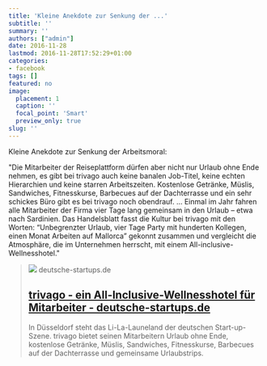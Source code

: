 ```yaml
---
title: 'Kleine Anekdote zur Senkung der ...'
subtitle: ''
summary: ''
authors: ["admin"]
date: 2016-11-28
lastmod: 2016-11-28T17:52:29+01:00
categories:
- facebook
tags: []
featured: no
image:
  placement: 1
  caption: ''
  focal_point: 'Smart'
  preview_only: true
slug: ''
---
```

Kleine Anekdote zur Senkung der Arbeitsmoral:
 
"Die Mitarbeiter der Reiseplattform dürfen aber nicht nur Urlaub ohne Ende nehmen, es gibt bei trivago auch keine banalen Job-Titel, keine echten Hierarchien und keine starren Arbeitszeiten.
Kostenlose Getränke, Müslis, Sandwiches, Fitnesskurse, Barbecues auf der Dachterrasse und ein sehr schickes Büro gibt es bei trivago noch obendrauf. ...
Einmal im Jahr fahren alle Mitarbeiter der Firma vier Tage lang gemeinsam in den Urlaub – etwa nach Sardinien. Das Handelsblatt fasst die Kultur bei trivago mit den Worten: “Unbegrenzter Urlaub, vier Tage Party mit hunderten Kollegen, einen Monat Arbeiten auf Mallorca” gekonnt zusammen und vergleicht die Atmosphäre, die im Unternehmen herrscht, mit einem All-inclusive-Wellnesshotel."
> [![](https://www.deutsche-startups.de/app/uploads/2015/11/ds-trivago-buero.jpg)](https://www.deutsche-startups.de/2015/11/26/trivago-ein-inclusive-wellnesshotel-fuer-mitarbeiter/)
> deutsche-startups.de
> ## [trivago - ein All-Inclusive-Wellnesshotel für Mitarbeiter - deutsche-startups.de](https://www.deutsche-startups.de/2015/11/26/trivago-ein-inclusive-wellnesshotel-fuer-mitarbeiter/)
>
>In Düsseldorf steht das Li-La-Launeland der deutschen Start-up-Szene. trivago bietet seinen Mitarbeitern Urlaub ohne Ende, kostenlose Getränke, Müslis, Sandwiches, Fitnesskurse, Barbecues auf der Dachterrasse und gemeinsame Urlaubstrips.

